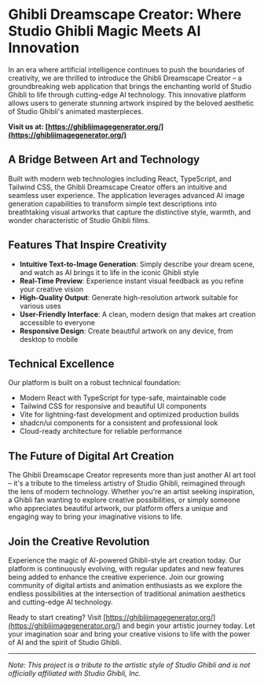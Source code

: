 # Ghibli Dreamscape Creator: Where Studio Ghibli Magic Meets AI Innovation

In an era where artificial intelligence continues to push the boundaries of creativity, we are thrilled to introduce the Ghibli Dreamscape Creator – a groundbreaking web application that brings the enchanting world of Studio Ghibli to life through cutting-edge AI technology. This innovative platform allows users to generate stunning artwork inspired by the beloved aesthetic of Studio Ghibli's animated masterpieces.

**Visit us at: [https://ghibliimagegenerator.org/](https://ghibliimagegenerator.org/)**

## A Bridge Between Art and Technology

Built with modern web technologies including React, TypeScript, and Tailwind CSS, the Ghibli Dreamscape Creator offers an intuitive and seamless user experience. The application leverages advanced AI image generation capabilities to transform simple text descriptions into breathtaking visual artworks that capture the distinctive style, warmth, and wonder characteristic of Studio Ghibli films.

## Features That Inspire Creativity

- **Intuitive Text-to-Image Generation**: Simply describe your dream scene, and watch as AI brings it to life in the iconic Ghibli style
- **Real-Time Preview**: Experience instant visual feedback as you refine your creative vision
- **High-Quality Output**: Generate high-resolution artwork suitable for various uses
- **User-Friendly Interface**: A clean, modern design that makes art creation accessible to everyone
- **Responsive Design**: Create beautiful artwork on any device, from desktop to mobile

## Technical Excellence

Our platform is built on a robust technical foundation:
- Modern React with TypeScript for type-safe, maintainable code
- Tailwind CSS for responsive and beautiful UI components
- Vite for lightning-fast development and optimized production builds
- shadcn/ui components for a consistent and professional look
- Cloud-ready architecture for reliable performance

## The Future of Digital Art Creation

The Ghibli Dreamscape Creator represents more than just another AI art tool – it's a tribute to the timeless artistry of Studio Ghibli, reimagined through the lens of modern technology. Whether you're an artist seeking inspiration, a Ghibli fan wanting to explore creative possibilities, or simply someone who appreciates beautiful artwork, our platform offers a unique and engaging way to bring your imaginative visions to life.

## Join the Creative Revolution

Experience the magic of AI-powered Ghibli-style art creation today. Our platform is continuously evolving, with regular updates and new features being added to enhance the creative experience. Join our growing community of digital artists and animation enthusiasts as we explore the endless possibilities at the intersection of traditional animation aesthetics and cutting-edge AI technology.

Ready to start creating? Visit [https://ghibliimagegenerator.org/](https://ghibliimagegenerator.org/) and begin your artistic journey today. Let your imagination soar and bring your creative visions to life with the power of AI and the spirit of Studio Ghibli.

---

*Note: This project is a tribute to the artistic style of Studio Ghibli and is not officially affiliated with Studio Ghibli, Inc.* 
